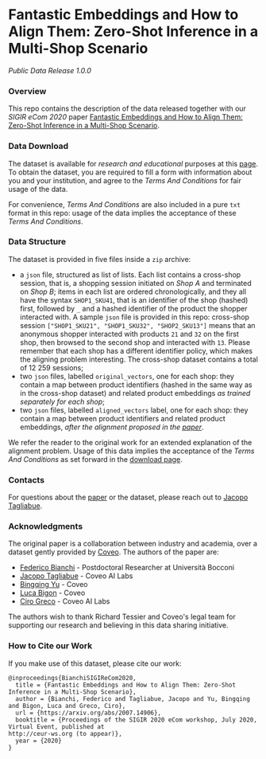 # Fantastic Embeddings and How to Align Them: Zero-Shot Inference in a Multi-Shop Scenario
_Public Data Release 1.0.0_


### Overview
This repo contains the description of the data released together with our _SIGIR eCom 2020_ 
paper [Fantastic Embeddings and How to Align Them: Zero-Shot Inference in a Multi-Shop Scenario](https://arxiv.org/abs/2007.14906).

### Data Download

The dataset is available for _research and educational_ purposes at this [page](https://www.coveo.com/en/ailabs/embeddings-and-how-to-align-them-zero-shot-inference-in-a-multi-shop-scenario).
To obtain the dataset, you are required to fill a form with information about you and your institution, and
agree to the _Terms And Conditions_ for fair usage of the data.

For convenience, _Terms And Conditions_ are also included in a pure `txt` format in this repo: 
usage of the data implies the acceptance of these _Terms And Conditions_.

### Data Structure

The dataset is provided in five files inside a `zip` archive:
 
* a `json` file, structured as list of lists. Each list contains a cross-shop session, that is, a shopping session initiated on *Shop A*
and terminated on *Shop B*; items in each list are ordered chronologically, and they all have the syntax `SHOP1_SKU41`, that is
an identifier of the shop (hashed) first, followed by `_` and a hashed identifier of the product the shopper interacted with. A sample
`json` file is provided in this repo: cross-shop session `["SHOP1_SKU21", "SHOP1_SKU32", "SHOP2_SKU13"]` means that an anonymous
shopper interacted with products `21` and `32` on the first shop, then browsed to the second shop and interacted with `13`. Please remember that
each shop has a different identifier policy, which makes the aligning problem interesting. The cross-shop dataset contains a total
of 12 259 sessions;
* two `json` files, labelled `original_vectors`, one for each shop: 
they contain a map between product identifiers (hashed in the same way as in the cross-shop dataset)
and related product embeddings _as trained separately for each shop_;
* two `json` files, labelled `aligned_vectors` label, one for each shop: 
they contain a map between product identifiers 
and related product embeddings, _after the alignment proposed in the [paper](https://arxiv.org/abs/2007.14906)_.


We refer the reader to the original work for an extended explanation 
of the alignment problem. Usage of this data implies the acceptance of the _Terms And Conditions_ as set forward in
the [download page](https://www.coveo.com/en/ailabs/embeddings-and-how-to-align-them-zero-shot-inference-in-a-multi-shop-scenario).

### Contacts

For questions about the [paper](https://arxiv.org/abs/2007.14906) or the dataset, 
please reach out to [Jacopo Tagliabue](https://www.linkedin.com/in/jacopotagliabue/).

### Acknowledgments
The original paper is a collaboration between industry and academia, over a dataset gently provided by [Coveo](https://coveo.com/en/ailabs/embeddings-and-how-to-align-them-zero-shot-inference-in-a-multi-shop-scenario).
The authors of the paper are:

* [Federico Bianchi](https://www.linkedin.com/in/federico-bianchi-3b7998121/) - Postdoctoral Researcher at Università Bocconi
* [Jacopo Tagliabue](https://www.linkedin.com/in/jacopotagliabue/) - Coveo AI Labs
* [Bingqing Yu](https://www.linkedin.com/in/bingqing-christine-yu/) - Coveo
* [Luca Bigon](https://www.linkedin.com/in/bigluck/) - Coveo
* [Ciro Greco](https://www.linkedin.com/in/cirogreco/) - Coveo AI Labs

The authors wish to thank Richard Tessier and Coveo's legal team for supporting our research and believing in 
this data sharing initiative.

### How to Cite our Work

If you make use of this dataset, please cite our work:

```
@inproceedings{BianchiSIGIReCom2020,
  title = {Fantastic Embeddings and How to Align Them: Zero-Shot Inference in a Multi-Shop Scenario},
  author = {Bianchi, Federico and Tagliabue, Jacopo and Yu, Bingqing and Bigon, Luca and Greco, Ciro},
  url = {https://arxiv.org/abs/2007.14906},
  booktitle = {Proceedings of the SIGIR 2020 eCom workshop, July 2020, Virtual Event, published at
http://ceur-ws.org (to appear)},
  year = {2020}
}
```

